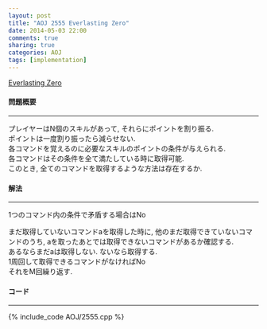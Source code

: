 ```yaml
---
layout: post
title: "AOJ 2555 Everlasting Zero"
date: 2014-05-03 22:00
comments: true
sharing: true
categories: AOJ
tags: [implementation]
---
```


[Everlasting Zero](http://judge.u-aizu.ac.jp/onlinejudge/description.jsp?id=2555)

#### 問題概要
  
***

プレイヤーはN個のスキルがあって, それらにポイントを割り振る.  
ポイントは一度割り振ったら減らせない.  
各コマンドを覚えるのに必要なスキルのポイントの条件が与えられる.  
各コマンドはその条件を全て満たしている時に取得可能.  
このとき, 全てのコマンドを取得するような方法は存在するか.  


#### 解法

***

1つのコマンド内の条件で矛盾する場合はNo  
  
まだ取得していないコマンドaを取得した時に, 他のまだ取得できていないコマンドのうち, aを取ったあとでは取得できないコマンドがあるか確認する.  
あるならまだaは取得しない. ないなら取得する.  
1周回して取得できるコマンドがなければNo  
それをM回繰り返す.  


#### コード

***

{% include_code AOJ/2555.cpp %}


